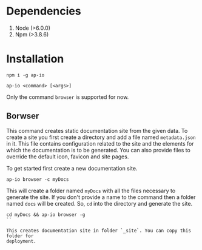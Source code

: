 # Dependencies

1. Node (>6.0.0)
2. Npm (>3.8.6)

# Installation

```
npm i -g ap-io
```

```
ap-io <command> [<args>]
```

Only the command `browser` is supported for now.

## Borwser

This command creates static documentation site from the given data. To create
a site you first create a directory and add a file named `metadata.json` in it.
This file contains configuration related to the site and the elements for which
the documentation is to be generated. You can also provide files to override the
default icon, favicon and site pages.

To get started first create a new documentation site.

```
ap-io browser -c myDocs
```

This will create a folder named `myDocs` with all the files necessary to generate
the site. If you don't provide a name to the command then a folder named `docs`
will be created. So, `cd` into the directory and generate the site.

```
cd myDocs && ap-io browser -g
``

This creates documentation site in folder `_site`. You can copy this folder for
deployment.
